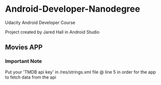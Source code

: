 # Android-Developer-Nanodegree  

Udacity Android Developer Course  

Project created by Jared Hall in Android Studio


## Movies APP  

### Important Note  

Put your 'TMDB api key' in /res/strings.xml file @ line 5 in order for the app to fetch data from the api
